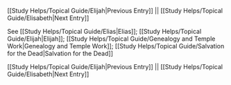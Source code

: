 [[Study Helps/Topical Guide/Elijah|Previous Entry]]  ||  [[Study Helps/Topical Guide/Elisabeth|Next Entry]]

 See [[Study Helps/Topical Guide/Elias|Elias]]; [[Study Helps/Topical Guide/Elijah|Elijah]]; [[Study Helps/Topical Guide/Genealogy and Temple Work|Genealogy and Temple Work]]; [[Study Helps/Topical Guide/Salvation for the Dead|Salvation for the Dead]]

[[Study Helps/Topical Guide/Elijah|Previous Entry]]  ||  [[Study Helps/Topical Guide/Elisabeth|Next Entry]]